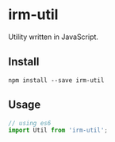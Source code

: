 # irm-util

Utility written in JavaScript.

## Install
```
npm install --save irm-util
```

## Usage
```javascript
// using es6
import Util from 'irm-util';
```
